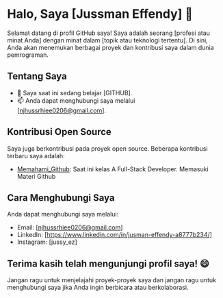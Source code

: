 # Halo, Saya [Jussman Effendy] 👋

Selamat datang di profil GitHub saya! Saya adalah seorang [profesi atau minat Anda] dengan minat dalam [topik atau teknologi tertentu]. Di sini, Anda akan menemukan berbagai proyek dan kontribusi saya dalam dunia pemrograman.

## Tentang Saya

- 🌱 Saya saat ini sedang belajar [GITHUB].
- 📫 Anda dapat menghubungi saya melalui [njhussrhiee0206@gmail.com].


## Kontribusi Open Source

Saya juga berkontribusi pada proyek open source. Beberapa kontribusi terbaru saya adalah:

- [Memahami_Github](https://github.com/JusmanEfendy): Saat ini kelas A Full-Stack Developer. Memasuki Materi Github


## Cara Menghubungi Saya

Anda dapat menghubungi saya melalui:

- Email: [njhussrhiee0206@gmail.com]
- LinkedIn: [https://www.linkedin.com/in/jusman-effendy-a8777b234/]
- Instagram: [jussy_ez]

## Terima kasih telah mengunjungi profil saya! 😄

Jangan ragu untuk menjelajahi proyek-proyek saya dan jangan ragu untuk menghubungi saya jika Anda ingin berbicara atau berkolaborasi.
